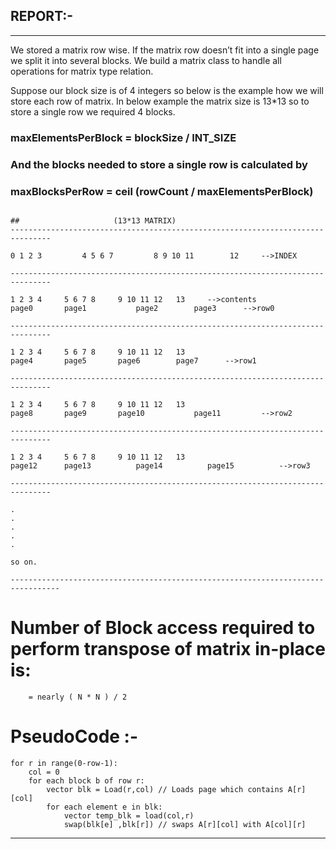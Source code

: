 ## REPORT:-
------------


We stored a matrix row wise. If the matrix row doesn’t fit into a single page we split it into several blocks. We build a matrix class to handle all operations for matrix type relation. 

Suppose our block size is of 4 integers so below is the example how we will store each row of matrix. In below example the matrix size is 13*13 so to store a single row we required 4 blocks.



### maxElementsPerBlock = blockSize / INT_SIZE

### And the blocks needed to store a single row is calculated by

### maxBlocksPerRow = ceil (rowCount / maxElementsPerBlock)
```

##                     (13*13 MATRIX)
-------------------------------------------------------------------------------

0 1 2 3         4 5 6 7         8 9 10 11        12		-->INDEX

-------------------------------------------------------------------------------

1 2 3 4		5 6 7 8		9 10 11	12	 13		-->contents
page0	 	page1  	        page2		 page3		-->row0

-------------------------------------------------------------------------------

1 2 3 4		5 6 7 8		9 10 11	12	 13
page4 		page5		page6		 page7		-->row1

-------------------------------------------------------------------------------

1 2 3 4		5 6 7 8		9 10 11	12	 13
page8 		page9		page10	         page11	        -->row2

-------------------------------------------------------------------------------

1 2 3 4		5 6 7 8		9 10 11	12	 13
page12   	page13	        page14	        page15	        -->row3

-------------------------------------------------------------------------------

.
.
.
.
.

so on.

---------------------------------------------------------------------------------
```

# Number of Block access required to perform transpose of matrix in-place is:
		= nearly ( N * N ) / 2

# PseudoCode :- 
```
for r in range(0-row-1):
	col = 0
	for each block b of row r:
		vector blk = Load(r,col) // Loads page which contains A[r][col]
		for each element e in blk:
			vector temp_blk = load(col,r) 
			swap(blk[e] ,blk[r]) // swaps A[r][col] with A[col][r]
```


-----------------------------------------------------------------------------------





